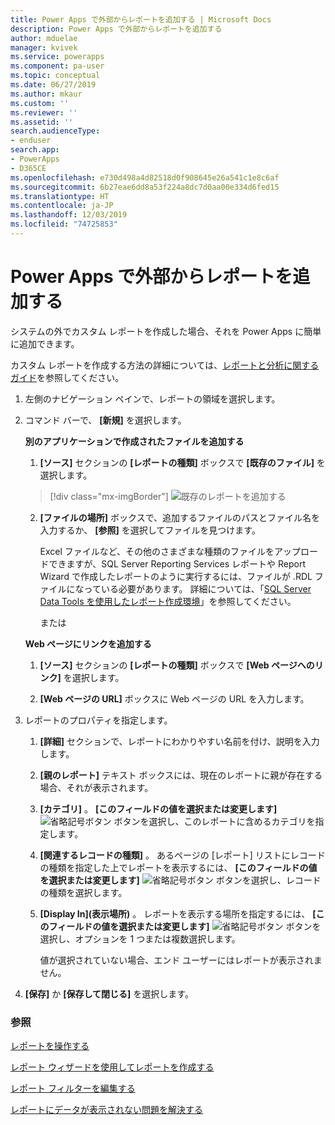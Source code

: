 ```yaml
---
title: Power Apps で外部からレポートを追加する | Microsoft Docs
description: Power Apps で外部からレポートを追加する
author: mduelae
manager: kvivek
ms.service: powerapps
ms.component: pa-user
ms.topic: conceptual
ms.date: 06/27/2019
ms.author: mkaur
ms.custom: ''
ms.reviewer: ''
ms.assetid: ''
search.audienceType:
- enduser
search.app:
- PowerApps
- D365CE
ms.openlocfilehash: e730d498a4d82518d0f908645e26a541c1e8c6af
ms.sourcegitcommit: 6b27eae6dd8a53f224a8dc7d0aa00e334d6fed15
ms.translationtype: HT
ms.contentlocale: ja-JP
ms.lasthandoff: 12/03/2019
ms.locfileid: "74725853"
---
```

# <a name="add-a-report-from-outside-power-apps"></a>Power Apps で外部からレポートを追加する

システムの外でカスタム レポートを作成した場合、それを Power Apps に簡単に追加できます。

カスタム レポートを作成する方法の詳細については、[レポートと分析に関するガイド](https://docs.microsoft.com/dynamics365/customer-engagement/analytics/get-started-writing-reports)を参照してください。

1. 左側のナビゲーション ペインで、レポートの領域を選択します。 
2. コマンド バーで、 **[新規]** を選択します。
  
   **別のアプリケーションで作成されたファイルを追加する**  
  
   1. **[ソース]** セクションの **[レポートの種類]** ボックスで **[既存のファイル]** を選択します。  
   
     > [!div class="mx-imgBorder"]
     > ![既存のレポートを追加する](media/add_existing_report.png "既存のレポートを追加する")
  
   2. **[ファイルの場所]** ボックスで、追加するファイルのパスとファイル名を入力するか、 **[参照]** を選択してファイルを見つけます。 
   
      Excel ファイルなど、その他のさまざまな種類のファイルをアップロードできますが、SQL Server Reporting Services レポートや Report Wizard で作成したレポートのように実行するには、ファイルが .RDL ファイルになっている必要があります。 詳細については、「[SQL Server Data Tools を使用したレポート作成環境](https://docs.microsoft.com/dynamics365/customer-engagement/analytics/report-writing-environment-using-sql-server-data-tools)」を参照してください。
  
      または  
  
   **Web ページにリンクを追加する**  
  
   1.  **[ソース]** セクションの **[レポートの種類]** ボックスで **[Web ページへのリンク]** を選択します。  
  
   2.  **[Web ページの URL]** ボックスに Web ページの URL を入力します。  
  
3. レポートのプロパティを指定します。
  
   1.  **[詳細]** セクションで、レポートにわかりやすい名前を付け、説明を入力します。  
  
   2.  **[親のレポート]** テキスト ボックスには、現在のレポートに親が存在する場合、それが表示されます。  
  
   3. **[カテゴリ]** 。 **[このフィールドの値を選択または変更します]** ![省略記号ボタン](media/ellipsis-button.png "省略記号ボタン") ボタンを選択し、このレポートに含めるカテゴリを指定します。  
  
   4. **[関連するレコードの種類]** 。 あるページの [レポート] リストにレコードの種類を指定した上でレポートを表示するには、 **[このフィールドの値を選択または変更します]** ![省略記号ボタン](media/ellipsis-button.png "省略記号ボタン") ボタンを選択し、レコードの種類を選択します。  
  
   5. **[Display In]\(表示場所\)** 。 レポートを表示する場所を指定するには、 **[このフィールドの値を選択または変更します]** ![省略記号ボタン](media/ellipsis-button.png "省略記号ボタン") ボタンを選択し、オプションを 1 つまたは複数選択します。  
  
        値が選択されていない場合、エンド ユーザーにはレポートが表示されません。  
  
4. **[保存]** か **[保存して閉じる]** を選択します。  




### <a name="see-also"></a>参照
[レポートを操作する](work-with-reports.md) 

[レポート ウィザードを使用してレポートを作成する](create-report-with-wizard.md)

[レポート フィルターを編集する](edit-report-filter.md)

[レポートにデータが表示されない問題を解決する](troubleshoot-reports.md)

